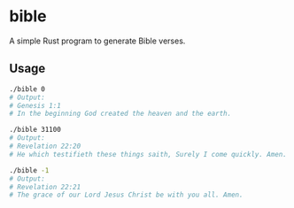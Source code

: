 # bible

A simple Rust program to generate Bible verses.

## Usage

```bash
./bible 0
# Output:
# Genesis 1:1
# In the beginning God created the heaven and the earth.
```

```bash
./bible 31100
# Output:
# Revelation 22:20
# He which testifieth these things saith, Surely I come quickly. Amen. Even so, come, Lord Jesus.
```

```bash
./bible -1
# Output:
# Revelation 22:21
# The grace of our Lord Jesus Christ be with you all. Amen.
```